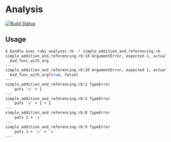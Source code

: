 Analysis
========
[![Build Status](https://travis-ci.com/tcoenraad/analist.svg?token=VRpTPqQimpVvBRMqjtwB&branch=master)](https://travis-ci.com/tcoenraad/analist)

## Usage
```bash
$ bundle exec ruby analyzer.rb -f simple_addition_and_referencing.rb
simple_addition_and_referencing.rb:18 ArgumentError, expected 1, actual: 0
  bad_func_with_arg
---
simple_addition_and_referencing.rb:20 ArgumentError, expected 1, actual: 2
  bad_func_with_arg(true, false)
---
simple_addition_and_referencing.rb:2 TypeError
    puts 'a' + 1
---
simple_addition_and_referencing.rb:3 TypeError
    puts 'a' + 1 + 1
---
simple_addition_and_referencing.rb:8 TypeError
    puts 1 + 'a'
---
simple_addition_and_referencing.rb:9 TypeError
    puts 1 + 'a' + 'a'
---
```
